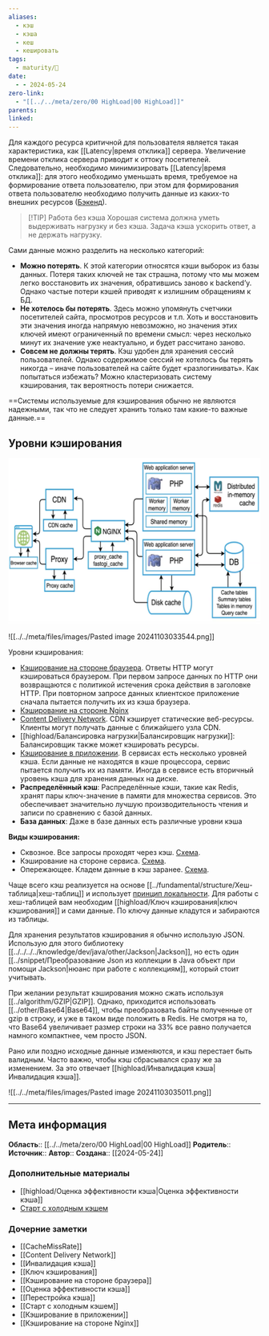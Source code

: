 ```yaml
---
aliases:
  - кэш
  - кэша
  - кеш
  - кешировать
tags:
  - maturity/🌱
date:
  - - 2024-05-24
zero-link:
  - "[[../../meta/zero/00 HighLoad|00 HighLoad]]"
parents: 
linked:
---
```

Для каждого ресурса критичной для пользователя является такая характеристика, как [[Latency|время отклика]] сервера. Увеличение времени отклика сервера приводит к оттоку посетителей. Следовательно, необходимо минимизировать [[Latency|время отклика]]: для этого необходимо уменьшать время, требуемое на формирование ответа пользователю, при этом для формирования ответа пользователю необходимо получить данные из каких-то внешних ресурсов ([Бэкенд](Бэкенд.md)).


> [!TIP] Работа без кэша
> Хорошая система должна уметь выдерживать нагрузку и без кэша. Задача кэша ускорить ответ, а не держать нагрузку.

Сами данные можно разделить на несколько категорий:
- **Можно потерять**. К этой категории относятся кэши выборок из базы данных. Потеря таких ключей не так страшна, потому что мы можем легко восстановить их значения, обратившись заново к backend’у. Однако частые потери кэшей приводят к излишним обращениям к БД.
- **Не хотелось бы потерять**. Здесь можно упомянуть счетчики посетителей сайта, просмотров ресурсов и т.п. Хоть и восстановить эти значения иногда напрямую невозможно, но значения этих ключей имеют ограниченный по времени смысл: через несколько минут их значение уже неактуально, и будет рассчитано заново.
- **Совсем не должны терять**. Кэш удобен для хранения сессий пользователей. Однако содержимое сессий не хотелось бы терять никогда – иначе пользователей на сайте будет «разлогинивать». Как попытаться избежать? Можно кластеризовать систему кэширования, так вероятность потери снижается.

==Системы используемые для кэширования обычно не являются надежными, так что не следует хранить только там какие-то важные данные.==  
## Уровни кэширования
![](../../meta/files/images/Pasted%20image%2020240617195054.png)

![[../../meta/files/images/Pasted image 20241103033544.png]]

Уровни кэширования:
- [Кэширование на стороне браузера](highload/Кэширование%20на%20стороне%20браузера.md). Ответы HTTP могут кэшироваться браузером. При первом запросе данных по HTTP они возвращаются с политикой истечения срока действия в заголовке HTTP. При повторном запросе данных клиентское приложение сначала пытается получить их из кэша браузера.
- [Кэширование на стороне Nginx](../devops/nginx/Кэширование%20на%20стороне%20Nginx.md)
- [Content Delivery Network](highload/Content%20Delivery%20Network.md). CDN кэширует статические веб-ресурсы. Клиенты могут получать данные с ближайшего узла CDN.
- [[highload/Балансировка нагрузки|Балансировщик нагрузки]]: Балансировщик также может кэшировать ресурсы.
- [Кэширование в приложении](Кэширование%20в%20приложении.md). В сервисах есть несколько уровней кэша. Если данные не находятся в кэше процессора, сервис пытается получить их из памяти. Иногда в сервисе есть вторичный уровень кэша для хранения данных на диске.
- **Распределённый кэш**: Распределённые кэши, такие как Redis, хранят пары ключ-значение в памяти для множества сервисов. Это обеспечивает значительно лучшую производительность чтения и записи по сравнению с базой данных.
- **База данных**: Даже в базе данных есть различные уровни кэша

**Виды кэширования:**
- Сквозное. Все запросы проходят через кэш. [Схема](../../meta/files/images/Pasted%20image%2020240617194731.png).
- Кэширование на стороне сервиса. [Схема](../../meta/files/images/Pasted%20image%2020240617194759.png).
- Опережающее. Кладем данные в кэш заранее. [Схема](../../meta/files/images/Pasted%20image%2020240617194938.png).

Чаще всего кэш реализуется на основе [[../fundamental/structure/Хеш-таблица|хеш-таблиц]] и использует [принцип локальности](../fundamental/Принцип%20локальности.md). Для работы с хеш-таблицей вам необходим [[highload/Ключ кэширования|ключ кэширования]] и сами данные. По ключу данные кладутся и забираются из таблицы.

Для хранения результатов кэширования я обычно использую JSON. Использую для этого библиотеку [[../../../../knowledge/dev/java/other/Jackson|Jackson]], но есть один [[../snippet/Преобразование Json из коллекции в Java объект при помощи Jackson|нюанс при работе с коллекциям]], который стоит учитывать.

При желании результат кэширования можно сжать используя [[../algorithm/GZIP|GZIP]]. Однако, приходится использовать [[../other/Base64|Base64]], чтобы преобразовать байты полученные от gzip в строку, и уже в таком виде положить в Redis. Не смотря на то, что Base64 увеличивает размер строки на 33% все равно получается намного компактнее, чем просто JSON.

Рано или поздно исходные данные изменяются, и кэш перестает быть валидным. Часто важно, чтобы кэш сбрасывался сразу же за изменением. За это отвечает [[highload/Инвалидация кэша|Инвалидация кэша]].

![[../../meta/files/images/Pasted image 20241103035011.png]]
***
## Мета информация
**Область**:: [[../../meta/zero/00 HighLoad|00 HighLoad]]
**Родитель**:: 
**Источник**:: 
**Автор**:: 
**Создана**:: [[2024-05-24]]
### Дополнительные материалы
- [[highload/Оценка эффективности кэша|Оценка эффективности кэша]]
- [Старт с холодным кэшем](highload/Старт%20с%20холодным%20кэшем.md)
### Дочерние заметки
<!-- QueryToSerialize: LIST FROM [[]] WHERE contains(Родитель, this.file.link) or contains(parents, this.file.link) -->
<!-- SerializedQuery: LIST FROM [[]] WHERE contains(Родитель, this.file.link) or contains(parents, this.file.link) -->
- [[CacheMissRate]]
- [[Content Delivery Network]]
- [[Инвалидация кэша]]
- [[Ключ кэширования]]
- [[Кэширование на стороне браузера]]
- [[Оценка эффективности кэша]]
- [[Перестройка кэша]]
- [[Старт с холодным кэшем]]
- [[Кэширование в приложении]]
- [[Кэширование на стороне Nginx]]
<!-- SerializedQuery END -->
